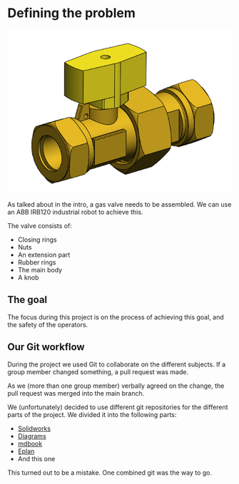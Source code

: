 # Defining the problem

![The valve](../images/valve.png)

As talked about in the intro, a gas valve needs to be assembled. We can use an ABB IRB120 industrial robot to achieve this.

The valve consists of:
- Closing rings
- Nuts
- An extension part
- Rubber rings
- The main body
- A knob

## The goal
The focus during this project is on the process of achieving this goal, and the safety of the operators.

## Our Git workflow
During the project we used Git to collaborate on the different subjects. If a group member changed something, a pull request was made.

As we (more than one group member) verbally agreed on the change, the pull request was merged into the main branch.

We (unfortunately) decided to use different git repositories for the different parts of the project. We divided it into the following parts:
 - [Solidworks](https://github.com/daniellammers/PS_SolidWorks)
 - [Diagrams](https://github.com/daniellammers/PS_diagrams)
 - [mdbook](https://github.com/daniellammers/PS_mdbook)
 - [Eplan](https://github.com/daniellammers/PS_Eplan)
 - And this one

This turned out to be a mistake. One combined git was the way to go.